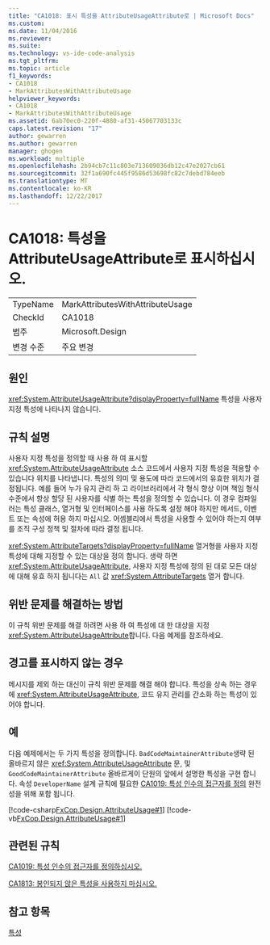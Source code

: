 ```yaml
---
title: "CA1018: 표시 특성을 AttributeUsageAttribute로 | Microsoft Docs"
ms.custom: 
ms.date: 11/04/2016
ms.reviewer: 
ms.suite: 
ms.technology: vs-ide-code-analysis
ms.tgt_pltfrm: 
ms.topic: article
f1_keywords:
- CA1018
- MarkAttributesWithAttributeUsage
helpviewer_keywords:
- CA1018
- MarkAttributesWithAttributeUsage
ms.assetid: 6ab70ec0-220f-4880-af31-45067703133c
caps.latest.revision: "17"
author: gewarren
ms.author: gewarren
manager: ghogen
ms.workload: multiple
ms.openlocfilehash: 2b94cb7c11c803e713609036db12c47e2027cb61
ms.sourcegitcommit: 32f1a690fc445f9586d53698fc82c7debd784eeb
ms.translationtype: MT
ms.contentlocale: ko-KR
ms.lasthandoff: 12/22/2017
---
```

# <a name="ca1018-mark-attributes-with-attributeusageattribute"></a>CA1018: 특성을 AttributeUsageAttribute로 표시하십시오.
|||  
|-|-|  
|TypeName|MarkAttributesWithAttributeUsage|  
|CheckId|CA1018|  
|범주|Microsoft.Design|  
|변경 수준|주요 변경|  
  
## <a name="cause"></a>원인  
 <xref:System.AttributeUsageAttribute?displayProperty=fullName> 특성을 사용자 지정 특성에 나타나지 않습니다.  
  
## <a name="rule-description"></a>규칙 설명  
 사용자 지정 특성을 정의할 때 사용 하 여 표시할 <xref:System.AttributeUsageAttribute> 소스 코드에서 사용자 지정 특성을 적용할 수 있습니다 위치를 나타냅니다. 특성의 의미 및 용도에 따라 코드에서의 유효한 위치가 결정됩니다. 예를 들어 누가 유지 관리 하 고 라이브러리에서 각 형식 향상 이며 책임 형식 수준에서 항상 할당 된 사용자를 식별 하는 특성을 정의할 수 있습니다. 이 경우 컴파일러는 특성 클래스, 열거형 및 인터페이스를 사용 하도록 설정 해야 하지만 메서드, 이벤트 또는 속성에 허용 하지 마십시오. 어셈블리에서 특성을 사용할 수 있어야 하는지 여부를 조직 구성 정책 및 절차에 따라 결정 됩니다.  
  
 <xref:System.AttributeTargets?displayProperty=fullName> 열거형을 사용자 지정 특성에 대해 지정할 수 있는 대상을 정의 합니다. 생략 하면 <xref:System.AttributeUsageAttribute>, 사용자 지정 특성에 정의 된 대로 모든 대상에 대해 유효 하지 됩니다는 `All` 값 <xref:System.AttributeTargets> 열거 합니다.  
  
## <a name="how-to-fix-violations"></a>위반 문제를 해결하는 방법  
 이 규칙 위반 문제를 해결 하려면 사용 하 여 특성에 대 한 대상을 지정 <xref:System.AttributeUsageAttribute>합니다. 다음 예제를 참조하세요.  
  
## <a name="when-to-suppress-warnings"></a>경고를 표시하지 않는 경우  
 메시지를 제외 하는 대신이 규칙 위반 문제를 해결 해야 합니다. 특성을 상속 하는 경우에 <xref:System.AttributeUsageAttribute>, 코드 유지 관리를 간소화 하는 특성이 있어야 합니다.  
  
## <a name="example"></a>예  
 다음 예제에서는 두 가지 특성을 정의합니다. `BadCodeMaintainerAttribute`생략 된 올바르지 않은 <xref:System.AttributeUsageAttribute> 문, 및 `GoodCodeMaintainerAttribute` 올바르게이 단원의 앞에서 설명한 특성을 구현 합니다. 속성 `DeveloperName` 설계 규칙에 필요한 [CA1019: 특성 인수의 접근자를 정의](../code-quality/ca1019-define-accessors-for-attribute-arguments.md) 완전성을 위해 포함 됩니다.  
  
 [!code-csharp[FxCop.Design.AttributeUsage#1](../code-quality/codesnippet/CSharp/ca1018-mark-attributes-with-attributeusageattribute_1.cs)]
 [!code-vb[FxCop.Design.AttributeUsage#1](../code-quality/codesnippet/VisualBasic/ca1018-mark-attributes-with-attributeusageattribute_1.vb)]  
  
## <a name="related-rules"></a>관련된 규칙  
 [CA1019: 특성 인수의 접근자를 정의하십시오.](../code-quality/ca1019-define-accessors-for-attribute-arguments.md)  
  
 [CA1813: 봉인되지 않은 특성을 사용하지 마십시오.](../code-quality/ca1813-avoid-unsealed-attributes.md)  
  
## <a name="see-also"></a>참고 항목  
 [특성](/dotnet/standard/design-guidelines/attributes)